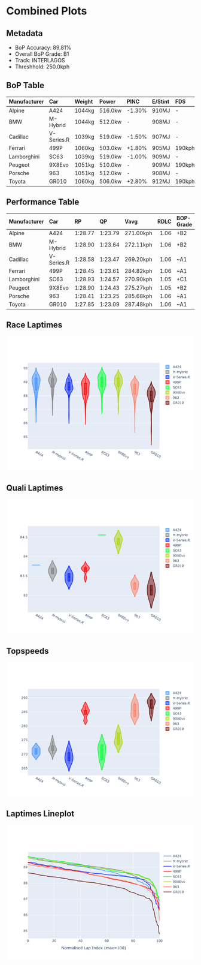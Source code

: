 # Combined Plots

## Metadata

- BoP Accuracy: 89.81%
- Overall BoP Grade: B1
- Track: INTERLAGOS
- Threshhold: 250.0kph

## BoP Table
| Manufacturer   | Car        | Weight   | Power   | PINC   | E/Stint   | FDS    |
|:---------------|:-----------|:---------|:--------|:-------|:----------|:-------|
| Alpine         | A424       | 1044kg   | 516.0kw | -1.30% | 910MJ     | -      |
| BMW            | M-Hybrid   | 1044kg   | 512.0kw | -      | 908MJ     | -      |
| Cadillac       | V-Series.R | 1039kg   | 519.0kw | -1.50% | 907MJ     | -      |
| Ferrari        | 499P       | 1060kg   | 503.0kw | +1.80% | 905MJ     | 190kph |
| Lamborghini    | SC63       | 1039kg   | 519.0kw | -1.00% | 909MJ     | -      |
| Peugeot        | 9X8Evo     | 1051kg   | 510.0kw | -      | 909MJ     | 190kph |
| Porsche        | 963        | 1051kg   | 512.0kw | -      | 908MJ     | -      |
| Toyota         | GR010      | 1060kg   | 506.0kw | +2.80% | 912MJ     | 190kph |

## Performance Table
| Manufacturer   | Car        | RP      | QP      | Vavg      |   RDLC | BOP-Grade   | Match   |
|:---------------|:-----------|:--------|:--------|:----------|-------:|:------------|:--------|
| Alpine         | A424       | 1:28.77 | 1:23.79 | 271.00kph |   1.06 | +B2         | 83.56%  |
| BMW            | M-Hybrid   | 1:28.90 | 1:23.64 | 272.11kph |   1.06 | +B2         | 83.27%  |
| Cadillac       | V-Series.R | 1:28.58 | 1:23.47 | 269.20kph |   1.06 | ~A1         | 99.19%  |
| Ferrari        | 499P       | 1:28.45 | 1:23.61 | 284.82kph |   1.06 | ~A1         | 99.73%  |
| Lamborghini    | SC63       | 1:28.93 | 1:24.57 | 270.90kph |   1.05 | +C1         | 76.09%  |
| Peugeot        | 9X8Evo     | 1:28.90 | 1:24.43 | 275.27kph |   1.05 | +B2         | 81.82%  |
| Porsche        | 963        | 1:28.41 | 1:23.25 | 285.68kph |   1.06 | ~A1         | 99.34%  |
| Toyota         | GR010      | 1:27.85 | 1:23.09 | 287.48kph |   1.06 | ~A1         | 95.45%  |

## Race Laptimes
![Race Laptimes](images/race_violin.png)

## Quali Laptimes
![Quali Laptimes](images/quali_violin.png)

## Topspeeds
![Topspeeds](images/topspeed_violin.png)

## Laptimes Lineplot
![Laptimes Lineplot](images/laptime_line.png)

